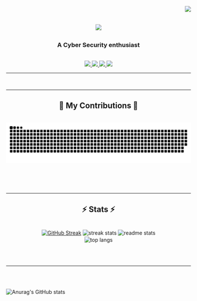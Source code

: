 <img align="right" src="https://visitor-badge.laobi.icu/badge?page_id=anshul-wali/anshul-wali" />

<h1 align="center">
    <img src="https://readme-typing-svg.herokuapp.com/?font=Righteous&size=35&center=true&vCenter=true&width=500&height=70&duration=4000&lines=Hi+There!+👋;+I'm+Anshul+Wali!;" />
</h1>

<h3 align="center">A Cyber Security enthusiast </h3>

<br/>

<!--  <div align="center">
 
 🔭 I’m currently working on **a marketplace**
 
 🌱 I’m currently learning **Docker, Supabase, AWS**

💬 Ask me about **Node.js, React, Firebase... or anything [here](https://github.com/salesp07/salesp07/issues)**

⚡ Fun fact **Game of Thrones Night's Watch cloaks are made from Ikea rugs**

 </div> -->
 
<div align="center"> 
  <a href="mailto:anshulwali2001@gmail.com">
    <img src="https://img.shields.io/badge/Gmail-333333?style=for-the-badge&logo=gmail&logoColor=red" />
  </a>
  <a href="https://www.linkedin.com/in/anshul-wali-7b0908212/" target="_blank">
    <img src="https://img.shields.io/badge/LinkedIn-0077B5?style=for-the-badge&logo=linkedin&logoColor=white" target="_blank" />
  </a>
    <a href="https://tryhackme.com/p/anxul" target="_blank">
    <img src="https://img.shields.io/badge/-TryHackMe-%23212C42?style=for-the-badge&logo=tryhackme&logoColor=white" target="_blank" />
  </a>
  <a>
    <a href="https://play.picoctf.org/users/Anshul_Wali" target="blank">
    <img src="[![PicoCTF](https://img.shields.io/badge/PicoCTF-Participant-blueviolet)](https://picoctf.org/)"/>
  </a>
</div>

 <hr/>
 
<!--- <h2 align="center">⚒️ Languages-Frameworks-Tools ⚒️</h2>
<br/>
<div align="center">
    <img src="https://skillicons.dev/icons?i=linux,bootstrap,mui,html,css,vscode,github,figma,tailwind,git,r" />
    <img src="https://skillicons.dev/icons?i=nodejs,python,javascript,typescript,express,firebase,mongodb,c,java,nextjs,mysql,flask" /><br>
</div> --->

<br/>
<hr/>

<div align="center">
  <h2>🐍 My Contributions 🐍</h2>
  <br>
  <img alt="snake eating my contributions" src="https://raw.githubusercontent.com/anshul-wali/anshul-wali/output/github-contribution-grid-snake.svg" />
  
  <br/><br/><br/>
</div>

<hr/>

<h2 align="center">⚡ Stats ⚡</h2>
<br>
<div align=center>
  <a href="https://git.io/streak-stats"><img src="https://streak-stats.demolab.com?user=anshul-wali&theme=neon&hide_border=true&date_format=j%20M%5B%20Y%5D" alt="GitHub Streak" /></a>
  <img width=390 src="https://github-readme-streak-stats-anshul-wali.vercel.app/?user=anshul-wali&count_private=true&theme=react&border_radius=10" alt="streak stats"/>
  <img width=390 src="https://github-readme-stats-anshul-wali.vercel.app/api?username=anshul-wali&count_private=true&show_icons=true&theme=react&rank_icon=github&border_radius=10" alt="readme stats" />
  <br/>
  <img width=325 align="center" src="https://github-readme-stats-anshul-wali.vercel.app/api/top-langs/?username=anshul-wali&hide=HTML&langs_count=8&layout=compact&theme=react&border_radius=10&size_weight=0.5&count_weight=0.5&exclude_repo=github-readme-stats" alt="top langs" />
</div>

<br/><br/>

<hr/>

<br/>


<br/>

<!--- [![Anurag's GitHub stats](https://github-readme-stats.vercel.app/api?username=anshul-wali)](https://github.com/anuraghazra/github-readme-stats) --->
![Anurag's GitHub stats](https://github-readme-stats.vercel.app/api?username=anuraghazra&show_icons=true&theme=transparent)
